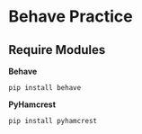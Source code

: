 # Behave Practice
## Require Modules
**Behave**
```
pip install behave
```
**PyHamcrest**
```
pip install pyhamcrest
```
